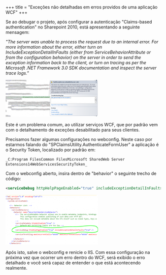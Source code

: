 +++
title = "Exceções não detalhadas em erros providos de uma aplicação WCF"
+++

Se ao debugar o projeto, após configurar a autenticação "Claims-based authentication" no Sharepoint 2010, está apresentando a seguinte mensagem:

*"The server was unable to process the request due to an internal error. For more information about the error, either turn on IncludeExceptionDetailInFaults (either from ServiceBehaviorAttribute or from the configuration behavior) on the server in order to send the exception information back to the client, or turn on tracing as per the Microsoft .NET Framework 3.0 SDK documentation and inspect the server trace logs."* 

![](./SPClaimsUtility.AuthenticateFormUser_ErrorDebug-300x120.png "SPClaimsUtility.AuthenticateFormUser_ErrorDebug")

Este é um problema comum, ao utilizar serviços WCF, que por padrão vem com o detalhamento de exceções desabilitado para seus clientes. 

Precisamos fazer algumas configurações no webconfig. Neste caso por estarmos falando do "SPClaimsUtility.AuthenticateFormUser" a aplicação é o Security Token, localizado por padrão em: 

```
_C:Program FilesCommon FilesMicrosoft SharedWeb Server Extensions14WebServicesSecurityToken_
```

Com o webconfig aberto, insira dentro de "behavior" o seguinte trecho de código:

```xml
<serviceDebug httpHelpPageEnabled="true" includeExceptionDetailInFaults="true" />
```

![](./serviceDebug-300x161.png "serviceDebug")

Após isto, salve o webconfig e renicie o IIS. Com essa configuração na próxima vez que ocorrer um erro dentro do WCF, será exibido o erro detalhado e você será capaz de entender o que está acontecendo realmente.

